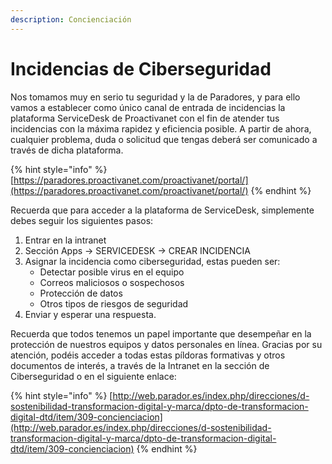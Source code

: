 ```yaml
---
description: Concienciación
---
```


# Incidencias de Ciberseguridad

Nos tomamos muy en serio tu seguridad y la de Paradores, y para ello vamos a establecer como único canal de entrada de incidencias la plataforma ServiceDesk de Proactivanet con el fin de atender tus incidencias con la máxima rapidez y eficiencia posible. A partir de ahora, cualquier problema, duda o solicitud que tengas deberá ser comunicado a través de dicha plataforma.

{% hint style="info" %}
[https://paradores.proactivanet.com/proactivanet/portal/](https://paradores.proactivanet.com/proactivanet/portal/)
{% endhint %}

Recuerda que para acceder a la plataforma de ServiceDesk, simplemente debes seguir los siguientes pasos:

1. Entrar en la intranet
2. Sección Apps -> SERVICEDESK -> CREAR INCIDENCIA
3. Asignar la incidencia como ciberseguridad, estas pueden ser:
   * Detectar posible virus en el equipo
   * Correos maliciosos o sospechosos
   * Protección de datos
   * Otros tipos de riesgos de seguridad
4. Enviar y esperar una respuesta.

Recuerda que todos tenemos un papel importante que desempeñar en la protección de nuestros equipos y datos personales en línea. Gracias por su atención, podéis acceder a todas estas píldoras formativas y otros documentos de interés, a través de la Intranet en la sección de Ciberseguridad o en el siguiente enlace:

{% hint style="info" %}
[http://web.parador.es/index.php/direcciones/d-sostenibilidad-transformacion-digital-y-marca/dpto-de-transformacion-digital-dtd/item/309-concienciacion](http://web.parador.es/index.php/direcciones/d-sostenibilidad-transformacion-digital-y-marca/dpto-de-transformacion-digital-dtd/item/309-concienciacion)
{% endhint %}

